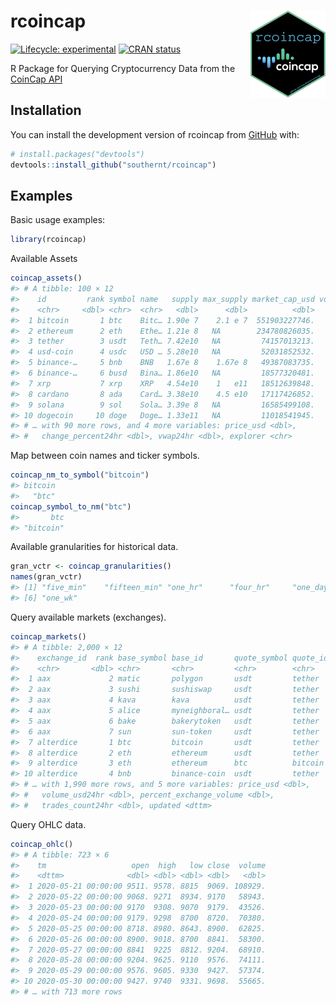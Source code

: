
<!-- README.md is generated from README.Rmd. Please edit that file -->

# rcoincap <img src="man/figures/logo.png" align="right" height="139" />

<!-- badges: start -->

[![Lifecycle:
experimental](https://img.shields.io/badge/lifecycle-experimental-orange.svg)](https://lifecycle.r-lib.org/articles/stages.html#experimental)
[![CRAN
status](https://www.r-pkg.org/badges/version/rcoincap)](https://CRAN.R-project.org/package=rcoincap)
<!-- badges: end -->

R Package for Querying Cryptocurrency Data from the [CoinCap
API](https://docs.coincap.io/)

## Installation

You can install the development version of rcoincap from
[GitHub](https://github.com/southernt/rcoincap) with:

``` r
# install.packages("devtools")
devtools::install_github("southernt/rcoincap")
```

## Examples

Basic usage examples:

``` r
library(rcoincap)
```

Available Assets

``` r
coincap_assets()
#> # A tibble: 100 × 12
#>    id         rank symbol name   supply max_supply market_cap_usd volume_usd24hr
#>    <chr>     <dbl> <chr>  <chr>   <dbl>      <dbl>          <dbl>          <dbl>
#>  1 bitcoin       1 btc    Bitc… 1.90e 7    2.1 e 7  551903227746.   12953743313.
#>  2 ethereum      2 eth    Ethe… 1.21e 8   NA        234780826035.    7074342235.
#>  3 tether        3 usdt   Teth… 7.42e10   NA         74157013213.   23299597940.
#>  4 usd-coin      4 usdc   USD … 5.28e10   NA         52031852532.    1799346724.
#>  5 binance-…     5 bnb    BNB   1.67e 8    1.67e 8   49387083735.     615924137.
#>  6 binance-…     6 busd   Bina… 1.86e10   NA         18577320481.    1518120486.
#>  7 xrp           7 xrp    XRP   4.54e10    1   e11   18512639848.     691882801.
#>  8 cardano       8 ada    Card… 3.38e10    4.5 e10   17117426852.     361181188.
#>  9 solana        9 sol    Sola… 3.39e 8   NA         16585499108.     408256998.
#> 10 dogecoin     10 doge   Doge… 1.33e11   NA         11018541945.     282989132.
#> # … with 90 more rows, and 4 more variables: price_usd <dbl>,
#> #   change_percent24hr <dbl>, vwap24hr <dbl>, explorer <chr>
```

Map between coin names and ticker symbols.

``` r
coincap_nm_to_symbol("bitcoin")
#> bitcoin 
#>   "btc"
coincap_symbol_to_nm("btc")
#>       btc 
#> "bitcoin"
```

Available granularities for historical data.

``` r
gran_vctr <- coincap_granularities()
names(gran_vctr)
#> [1] "five_min"    "fifteen_min" "one_hr"      "four_hr"     "one_day"    
#> [6] "one_wk"
```

Query available markets (exchanges).

``` r
coincap_markets()
#> # A tibble: 2,000 × 12
#>    exchange_id  rank base_symbol base_id       quote_symbol quote_id price_quote
#>    <chr>       <dbl> <chr>       <chr>         <chr>        <chr>          <dbl>
#>  1 aax             2 matic       polygon       usdt         tether       0.624  
#>  2 aax             3 sushi       sushiswap     usdt         tether       1.27   
#>  3 aax             4 kava        kava          usdt         tether       2.41   
#>  4 aax             5 alice       myneighboral… usdt         tether       2.79   
#>  5 aax             6 bake        bakerytoken   usdt         tether       0.258  
#>  6 aax             7 sun         sun-token     usdt         tether       0.00871
#>  7 alterdice       1 btc         bitcoin       usdt         tether   29000.     
#>  8 alterdice       2 eth         ethereum      usdt         tether    1940.     
#>  9 alterdice       3 eth         ethereum      btc          bitcoin      0.0669 
#> 10 alterdice       4 bnb         binance-coin  usdt         tether     296.     
#> # … with 1,990 more rows, and 5 more variables: price_usd <dbl>,
#> #   volume_usd24hr <dbl>, percent_exchange_volume <dbl>,
#> #   trades_count24hr <dbl>, updated <dttm>
```

Query OHLC data.

``` r
coincap_ohlc()
#> # A tibble: 723 × 6
#>    tm                   open  high   low close  volume
#>    <dttm>              <dbl> <dbl> <dbl> <dbl>   <dbl>
#>  1 2020-05-21 00:00:00 9511. 9578. 8815  9069. 108929.
#>  2 2020-05-22 00:00:00 9068. 9271  8934. 9170   58943.
#>  3 2020-05-23 00:00:00 9170  9308. 9070  9179.  43526.
#>  4 2020-05-24 00:00:00 9179. 9298  8700  8720.  70380.
#>  5 2020-05-25 00:00:00 8718. 8980. 8643. 8900.  62825.
#>  6 2020-05-26 00:00:00 8900. 9018. 8700  8841.  58300.
#>  7 2020-05-27 00:00:00 8841  9225  8812. 9204.  68910.
#>  8 2020-05-28 00:00:00 9204. 9625. 9110  9576.  74111.
#>  9 2020-05-29 00:00:00 9576. 9605. 9330  9427.  57374.
#> 10 2020-05-30 00:00:00 9427. 9740  9331. 9698.  55665.
#> # … with 713 more rows
```

<!--
You'll still need to render `README.Rmd` regularly, to keep `README.md` up-to-date. `devtools::build_readme()` is handy for this. You could also use GitHub Actions to re-render `README.Rmd` every time you push. An example workflow can be found here: <https://github.com/r-lib/actions/tree/v1/examples>.

In that case, don't forget to commit and push the resulting figure files, so they display on GitHub and CRAN.
-->
